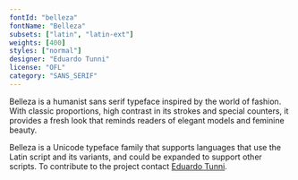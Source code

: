 ```yaml
---
fontId: "belleza"
fontName: "Belleza"
subsets: ["latin", "latin-ext"]
weights: [400]
styles: ["normal"]
designer: "Eduardo Tunni"
license: "OFL"
category: "SANS_SERIF"
---
```


<p>Belleza is a humanist sans serif typeface inspired by the world of fashion. With classic proportions, high contrast in its strokes and special counters, it provides a fresh look that reminds readers of elegant models and feminine beauty.</p> <p>Belleza is a Unicode typeface family that supports languages that use the Latin script and its variants, and could be expanded to support other scripts. To contribute to the project contact <a href="mailto:edu@tipo.net.ar">Eduardo Tunni</a>.</p>